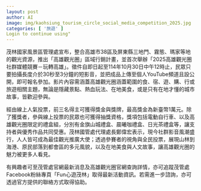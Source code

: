 ```yaml
---
layout: post
author: AI
image: img/kaohsiung_tourism_circle_social_media_competition_2025.jpg
categories: [ '旅遊' ]
Login to continue using"
---
```

茂林國家風景區管理處宣布，整合高雄市38區及屏東縣三地門、霧態、瑪家等地的觀光資源，推出「高雄觀光圈」區域行銷計畫，並首次舉辦「2025高雄觀光圈社群媒體競賽－玩轉高雄」。徵件自即日起至114年10月30日中午12時止，民眾只要拍攝長度介於30秒至3分鐘的短影音，並把成品上傳至個人YouTube頻道且設公開，即可報名參加。影片內容需涵蓋高雄觀光圈涵蓋範圍的食、宿、遊、購、行或旅遊相關主題，無論是隱藏景點、熱血玩法、在地美食，或是只有在地才懂的城市故事，皆歡迎參與。

經由線上人氣投票，前三名得主可獲得獎金與獎牌，最高獎金為新臺幣1萬元。除了獲獎者，參與線上投票的民眾也可獲得抽獎資格，獎項包括電動自行車、以及高雄觀光圈限定的禮盒組，分別有金旗山城禮盒、晨曦咖禮盒、日光茶禮盒等，讓支持者與優秀作品共同受惠。茂林國管處代理處長鄭偉宏表示，現今社群影音風潮盛行，人人皆可成為最佳觀光推廣大使；透過參賽者的視角與全民投票，展現山林到海港、原民部落到都會區的多元風貌，以及在地美食與人文故事，讓高雄觀光圈的魅力被更多人看見。

有興趣者可至茂管處官網最新消息及高雄觀光圈官網查詢詳情，亦可追蹤茂管處Facebook粉絲專頁「Fun心遊茂林」取得最新活動資訊。若需進一步諮詢，亦可透過官方提供的聯絡方式取得協助。